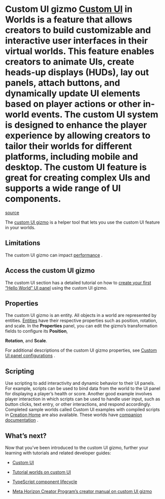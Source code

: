 # Custom UI gizmo [Custom UI](/horizon-worlds/learn/documentation/desktop-editor/custom-ui/video-create-performant-custom-uis-in-horizon-worlds) in Worlds is a feature that allows creators to build customizable and interactive user interfaces in their virtual worlds. This feature enables creators to animate UIs, create heads-up displays (HUDs), lay out panels, attach buttons, and dynamically update UI elements based on player actions or other in-world events. The custom UI system is designed to enhance the player experience by allowing creators to tailor their worlds for different platforms, including mobile and desktop. The custom UI feature is great for creating complex UIs and supports a wide range of UI components.

[source](https://developers.meta.com/horizon-worlds/learn/documentation/code-blocks-and-gizmos/custom-ui-gizmo)

The [custom UI gizmo](/horizon-worlds/reference/2.0.0/ui_uigizmo) is a helper tool that lets you use the custom UI feature in your worlds.

## Limitations

The custom UI gizmo can impact [performance](/horizon-worlds/learn/documentation/performance-best-practices-and-tooling/performance-best-practices/custom-ui-optimization) .

## Access the custom UI gizmo

The custom UI section has a detailed tutorial on how to [create your first “Hello World” UI panel](/horizon-worlds/learn/documentation/desktop-editor/custom-ui/creating-a-custom-ui-panel) using the custom UI gizmo.

## Properties

The custom UI gizmo is an entity. All objects in a world are represented by entities. [Entities](/horizon-worlds/reference/2.0.0/core_entity) have their respective properties such as position, rotation, and scale. In the **Properties** panel, you can edit the gizmo’s transformation fields to configure its **Position**, 

**Rotation**, and **Scale**.

For additional descriptions of the custom UI gizmo properties, see [Custom UI panel configurations](/horizon-worlds/learn/documentation/desktop-editor/custom-ui/custom-ui-panel-configurations) .

## Scripting

Use scripting to add interactivity and dynamic behavior to their UI panels. For example, scripts can be used to bind data from the world to the UI panel for displaying a player’s health or score. Another good example involves player interaction in which scripts can be used to handle user input, such as button clicks, text entry, or other interactions, and respond accordingly. Completed sample worlds called Custom UI examples with compiled scripts in [Creation Home](/horizon-worlds/learn/documentation/desktop-editor/getting-started/creating-a-new-world) are also available. These worlds have [companion documentation](/horizon-worlds/learn/documentation/tutorial-worlds/custom-ui-examples-tutorial/station-0-setup) .

## What’s next?

Now that you’ve been introduced to the custom UI gizmo, further your learning with tutorials and related developer guides:

*   [Custom UI](/horizon-worlds/learn/documentation/desktop-editor/custom-ui/video-create-performant-custom-uis-in-horizon-worlds)

*   [Tutorial worlds on custom UI](/horizon-worlds/learn/documentation/tutorial-worlds/custom-ui-examples-tutorial/station-0-setup)

*   [TypeScript component lifecycle](/horizon-worlds/learn/documentation/typescript/typescript-script-lifecycle)

*   [Meta Horizon Creator Program’s creator manual on custom UI gizmo](https://github.com/MHCPCreators/horizonCreatorManual/blob/main/HorizonTechnicalDoc.md#custom-ui-gizmo)

 

 

 

 

 

 

 

 

 

 

 

 

 

 

 

 

 

 

 

 

 

 

 

 

 

 

 

 

 

 

 

 

 

 

 

 

 

 

 

 

 

 

 

 

 

 